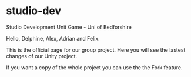 # studio-dev
Studio Development Unit Game - Uni of Bedforshire


Hello, Delphine, Alex, Adrian and Felix.

This is the official page for our group project. Here you will see the lastest changes of our Unity project.

If you want a copy of the whole project you can use the the Fork feature.
